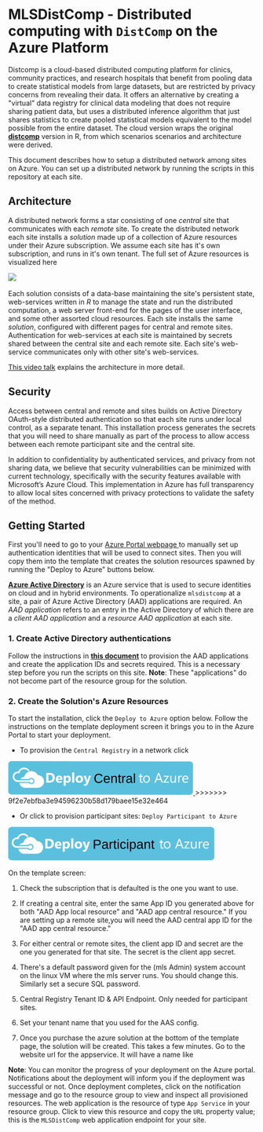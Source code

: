 # MLSDistComp - Distributed computing with `DistComp` on the Azure Platform

Distcomp is a cloud-based distributed computing platform for clinics, community practices, and research hospitals that benefit from pooling data to create statistical models from large datasets,
but are restricted by privacy concerns from revealing their data. It offers an alternative by creating a "virtual" data registry for clinical data modeling that does not require sharing patient data, but uses a distributed inference algorithm that just shares statistics to create pooled statistical models equivalent to the model possible from the entire dataset.
The cloud version wraps the original **[distcomp](https://cran.r-project.org/web/packages/distcomp/index.html)** version in R, from which  scenarios scenarios and architecture were derived.

This document describes how to setup a distributed network among sites on Azure. You can set up a distributed network by running the scripts in this repository at each site. 

## Architecture

A distributed network forms a star consisting of one _central_ site that communicates with each _remote_ site.  To create the distributed network each site installs a _solution_ made up of a collection of Azure resources under their Azure subscription. We assume each site has it's own subscription, and runs
in it's own tenant. The full set of Azure resources is visualized here

<a href="http://armviz.io/#/?load=https%3A%2F%2Fraw.githubusercontent.com%2Fkrishnand%2Fmlsdistcomp%2Fmaster%2Fazuredeploy.json" target="_blank">
    <img src="http://armviz.io/visualizebutton.png"/>
</a>

Each solution consists of a data-base maintaining the site's persistent state, web-services written in _R_ to manage the state and run the distributed computation, a web server front-end for the pages of the user interface, and some other assorted cloud resources.  Each site installs the same _solution_, configured with different pages for central and remote sites.  Authentication
for web-services at each site is maintained by secrets shared between the central site and each remote site. Each site's web-service communicates only with other site's web-services.

[This video talk](https://vimeo.com/244731393) explains the architecture in more detail.

## Security

Access between central and remote and sites builds on Active Directory OAuth-style distributed authentication so that each site runs under
local control, as a separate tenant. This installation process generates the secrets that you will need to share manually as part of the process to allow 
access between each remote participant site and the central site.

In addition to confidentiality by authenticated services, and privacy from not sharing data, we believe that security vulnerabilities can be minimized with current technology, specifically with the security features available with Microsoft’s Azure Cloud.  This implementation in Azure has full transparency to allow local sites concerned with privacy protections to validate the safety of the method.  

## Getting Started

First you'll need to go to your [Azure Portal webpage ](http://portal.azure.com) to manually set 
up authentication identities that will be used to connect sites. Then you will copy them into the template that creates the solution resources spawned by running the "Deploy to Azure" buttons below. 

**[Azure Active Directory](https://azure.microsoft.com/en-us/services/active-directory/)** is an Azure service that is used to secure identities on cloud and in hybrid environments. To operationalize `mlsdistcomp` at a site, a pair of Azure Active Directory (AAD) applications are required. An _AAD application_ refers to an entry in the Active Directory of which there are a  _client AAD application_ and a _resource AAD application_ at each site. 

### 1. Create Active Directory authentications

Follow the instructions in **[this document](docs/README_AAD.md)** to provision the AAD applications and create the application IDs and secrets required. This is a necessary step before you run the scripts on this site. **Note**: These "applications" do not become part of the resource group for the solution. 

### 2. Create the Solution's Azure Resources

To start the installation, click the `Deploy to Azure` option below. Follow the instructions on the template deployment screen it brings you to in the Azure Portal to start your deployment.

* To provision the `Central Registry` in a network click

<a href="https://portal.azure.com/#create/Microsoft.Template/uri/https%3A%2F%2Fraw.githubusercontent.com%2Fkrishnand%2Fmlsdistcomp%2Fmaster%2Fazuredeploycentral.json" target="_blank">
    <img src="https://github.com/krishnand/mlsdistcomp/blob/master/images/deploycentral.svg" />
</a>
>>>>>>> 9f2e7ebfba3e94596230b58d179baee15e32e464

* Or click to provision participant sites: `Deploy Participant to Azure`  

<a href="https://portal.azure.com/#create/Microsoft.Template/uri/https%3A%2F%2Fraw.githubusercontent.com%2Fkrishnand%2Fmlsdistcomp%2Fmaster%2Fazuredeployparticipant.json" target="_blank">
    <img src="https://github.com/krishnand/mlsdistcomp/blob/master/images/deployparticipant.svg" />
</a>

On the template screen:

1. Check the subscription that is defaulted is the one you want to use. 

2. If creating a central site, enter the same App ID you generated above for both "AAD App local resource" and "AAD app central resource."  If you are setting up a remote site,you will need the AAD central app ID for the "AAD app central resource."

3. For either central or remote sites, the client app ID and secret are the one you generated for that site.  The secret is the client app secret. 

4. There's a default password given for the (mls Admin) system account on the linux VM where the mls server runs. You should change this.  Similarly set a secure SQL password. 

5. Central Registry Tenant ID & API Endpoint.   Only needed for participant sites. 

6. Set your tenant name that you used for the AAS config. 

7. Once you purchase the azure solution at the bottom of the template page, the solution will be created.  This takes a few minutes. Go to the website url  for the appservice. 
It will have a name like 

**Note**: You can monitor the progress of your deployment on the Azure portal. Notifications about the deployment will inform you if the deployment was successful or not. Once deployment completes, click on the notification message and go to the resource group to view and inspect all provisioned resources. The web application is the resource of type `App Service` in your resource group. Click to view this resource and copy the `URL` property value; this is the `MLSDistComp` web application endpoint for your site.
 